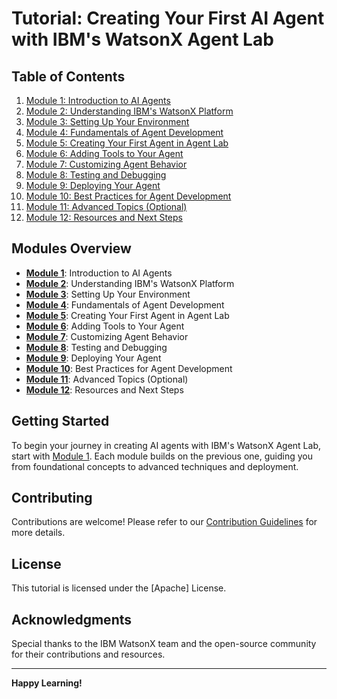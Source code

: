 # Tutorial: Creating Your First AI Agent with IBM's WatsonX Agent Lab

## Table of Contents

1. [Module 1: Introduction to AI Agents](#module-1-introduction-to-ai-agents)
2. [Module 2: Understanding IBM's WatsonX Platform](#module-2-understanding-ibms-watsonx-platform)
3. [Module 3: Setting Up Your Environment](#module-3-setting-up-your-environment)
4. [Module 4: Fundamentals of Agent Development](#module-4-fundamentals-of-agent-development)
5. [Module 5: Creating Your First Agent in Agent Lab](#module-5-creating-your-first-agent-in-agent-lab)
6. [Module 6: Adding Tools to Your Agent](#module-6-adding-tools-to-your-agent)
7. [Module 7: Customizing Agent Behavior](#module-7-customizing-agent-behavior)
8. [Module 8: Testing and Debugging](#module-8-testing-and-debugging)
9. [Module 9: Deploying Your Agent](#module-9-deploying-your-agent)
10. [Module 10: Best Practices for Agent Development](#module-10-best-practices-for-agent-development)
11. [Module 11: Advanced Topics (Optional)](#module-11-advanced-topics-optional)
12. [Module 12: Resources and Next Steps](#module-12-resources-and-next-steps)

## Modules Overview

- **[Module 1](#module-1-introduction-to-ai-agents)**: Introduction to AI Agents  
- **[Module 2](#module-2-understanding-ibms-watsonx-platform)**: Understanding IBM's WatsonX Platform  
- **[Module 3](#module-3-setting-up-your-environment)**: Setting Up Your Environment  
- **[Module 4](#module-4-fundamentals-of-agent-development)**: Fundamentals of Agent Development  
- **[Module 5](#module-5-creating-your-first-agent-in-agent-lab)**: Creating Your First Agent in Agent Lab  
- **[Module 6](#module-6-adding-tools-to-your-agent)**: Adding Tools to Your Agent  
- **[Module 7](#module-7-customizing-agent-behavior)**: Customizing Agent Behavior  
- **[Module 8](#module-8-testing-and-debugging)**: Testing and Debugging  
- **[Module 9](#module-9-deploying-your-agent)**: Deploying Your Agent  
- **[Module 10](#module-10-best-practices-for-agent-development)**: Best Practices for Agent Development  
- **[Module 11](#module-11-advanced-topics-optional)**: Advanced Topics (Optional)  
- **[Module 12](#module-12-resources-and-next-steps)**: Resources and Next Steps  

## Getting Started

To begin your journey in creating AI agents with IBM's WatsonX Agent Lab, start with [Module 1](#module-1-introduction-to-ai-agents). Each module builds on the previous one, guiding you from foundational concepts to advanced techniques and deployment.

## Contributing

Contributions are welcome! Please refer to our [Contribution Guidelines](CONTRIBUTING.md) for more details.

## License

This tutorial is licensed under the [Apache] License.

## Acknowledgments

Special thanks to the IBM WatsonX team and the open-source community for their contributions and resources.

---

**Happy Learning!** 

